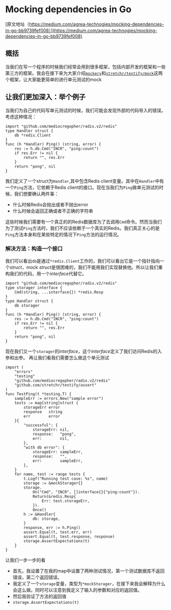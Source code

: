 # Mocking dependencies in Go
[原文地址（https://medium.com/agrea-technogies/mocking-dependencies-in-go-bb9739fef008）](https://medium.com/agrea-technogies/mocking-dependencies-in-go-bb9739fef008)
## 概括
当我们在写一个程序的时候我们经常会用到很多框架，包括内部开发的框架和一些第三方的框架。我会在接下来为大家介绍[`mockery`](https://github.com/vektra/mockery)和[`stretchr/testify/mock`](https://github.com/stretchr/testify/tree/master/mock)这两个框架，让大家能更简单的进行单元测试的mock
## 让我们更加深入：举个例子
当我们为自己的代码写单元测试的时候，我们可能会发现外部的代码导入的错误。考虑这种情况：
```golang
import "github.com/mediocregopher/radix.v2/redis"
type Handler struct {
    db *redis.Client
}
func (h *Handler) Ping() (string, error) {
    res := h.db.Cmd("INCR", "ping:count")
    if res.Err != nil {
        return "", res.Err
    }
    return "pong", nil
}
```
我们定义了一个struct为`Handler`,其中包含Redis client变量。其中在`Handler`中有一个`Ping`方法，它依赖于Redis client的接口。现在当我们为`Ping`做单元测试的时候，我们想要确认两件事：
+ 什么时候Redis会抛出或者不抛出error
+ 什么时候会返回正确或者不正确的字符串

这些时候我们需要有一个真正的的Redis数据库为了去调用`Cmd`命令。然而当我们为了测试`Ping`方法时，我们不应该依赖于一个真实的Redis。我们真正关心的是`Ping`方法本身和在某些特定的情况下`Ping`方法的运行情况。
### 解决方法：构造一个接口
我们可以看出`db`是通过`*redis.Client`工作的，我们可以看出它是一个指针指向一个*struct*，mock *struct*是很困难的，我们不能用我们实现替换他。所以让我们重构我们的代码，用一个*interface*代替它。
```golang
import "github.com/mediocregopher/radix.v2/redis"
type storager interface {
    Cmd(string, ...interface{}) *redis.Resp
}
type Handler struct {
    db storager
}
func (h *Handler) Ping() (string, error) {
    res := h.db.Cmd("INCR", "ping:count")
    if res.Err != nil {
        return "", res.Err
    }
    return "pong", nil
}
```
现在我们又一个`storager`的*interface*，这个*interface*定义了我们访问Redis的入参和出参。
再让我们看我们需要怎么做这个单元测试
```golang
import (
    "errors"
    "testing"
    "github.com/mediocregopher/radix.v2/redis"
    "github.com/stretchr/testify/assert"
)
func TestPing(t *testing.T) {
    sampleErr := errors.New("sample error")
    tests := map[string]struct {
        storageErr error
        response   string
        err        error
    }{
        "successful": {
            storageErr: nil,
            response:   "pong",
            err:        nil,
        },
        "with db error": {
            storageErr: sampleErr,
            response:   "",
            err:        sampleErr,
        },
    }
    for name, test := range tests {
        t.Logf("Running test case: %s", name)
        storage := &mockStorager{}
        storage.
            On("Cmd", "INCR", []interface{}{"ping:count"}).
            Return(&redis.Resp{
                Err: test.storageErr,
            }).
            Once()
        h := &Handler{
            db: storage,
        }
        response, err := h.Ping()
        assert.Equal(t, test.err, err)
        assert.Equal(t, test.response, response)
        storage.AssertExpectations(t)
    }
}
```
让我们一步一步的看
+ 首先，我设置了在我的map中设置了两种测试情况，第一个测试数据库不返回错误，第二个返回错误。
+ 我定义了一个`storage`变量，类型为`*mockStorager`，在接下来我会解释为什么会这么做。同时可以注意到我定义了输入的参数和对应的返回值。
+ 然后我验证了方法的返回值
+ `storage.AssertExpectations(t)`


